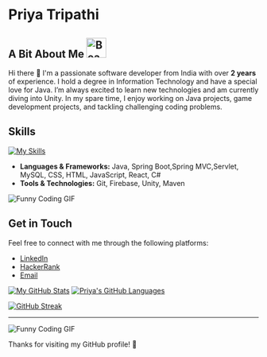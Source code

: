# Priya Tripathi    

## A Bit About Me  <img src="https://raw.githubusercontent.com/Tarikul-Islam-Anik/Animated-Fluent-Emojis/master/Emojis/Smilies/Beaming%20Face%20with%20Smiling%20Eyes.png" alt="Beaming Face with Smiling Eyes" width="40" height="40" /> 
Hi there 👋 I'm a passionate software developer from India with over **2 years** of experience. I hold a degree in Information Technology and have a special love for Java. I’m always excited to learn new technologies and am currently diving into Unity. In my spare time, I enjoy working on Java projects, game development projects, and tackling challenging coding problems.

## Skills
[![My Skills](https://skillicons.dev/icons?i=java,mysql,css,js,html,unity,firebase,react,c#&unity=3)](https://skillicons.dev)

- **Languages & Frameworks:** Java, Spring Boot,Spring MVC,Servlet, MySQL, CSS, HTML, JavaScript, React, C#
- **Tools & Technologies:** Git, Firebase, Unity, Maven

![Funny Coding GIF](https://user-images.githubusercontent.com/74038190/212747903-e9bdf048-2dc8-41f9-b973-0e72ff07bfba.gif)

## Get in Touch

Feel free to connect with me through the following platforms:
- [LinkedIn](https://www.linkedin.com/in/priyaxtx/) 
- [HackerRank](https://www.hackerrank.com/profile/priyatripathi441)
- [Email](priyatripathi44222@gmail.com)

[![My GitHub Stats](https://github-readme-stats.vercel.app/api/?username=priyaxtx&count_private=true&theme=tokyonight&showicons=true)]()
[![Priya's GitHub Languages](https://github-readme-stats.vercel.app/api/top-langs/?username=priyaxtx&layout=compact&theme=tokyonight&card_width=380)]()

[![GitHub Streak](https://github-readme-streak-stats.herokuapp.com?user=priyaxtx&theme=tokyonight&hide_border=true&date_format=j%20M%5B%20Y%5D)](https://git.io/streak-stats)

---
![Funny Coding GIF](https://user-images.githubusercontent.com/74038190/235224431-e8c8c12e-6826-47f1-89fb-2ddad83b3abf.gif)


Thanks for visiting my GitHub profile! 🚀
